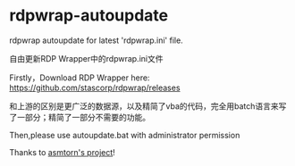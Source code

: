 # rdpwrap-autoupdate
rdpwrap autoupdate for latest 'rdpwrap.ini' file.

自由更新RDP Wrapper中的rdpwrap.ini文件  

Firstly，Download RDP Wrapper here:  
https://github.com/stascorp/rdpwrap/releases

和上游的区别是更广泛的数据源，以及精简了vba的代码，完全用batch语言来写了一部分；精简了一部分不需要的功能。

Then,please use autoupdate.bat with administrator permission


Thanks to [asmtorn's project](https://github.com/asmtron/rdpwrap)!


